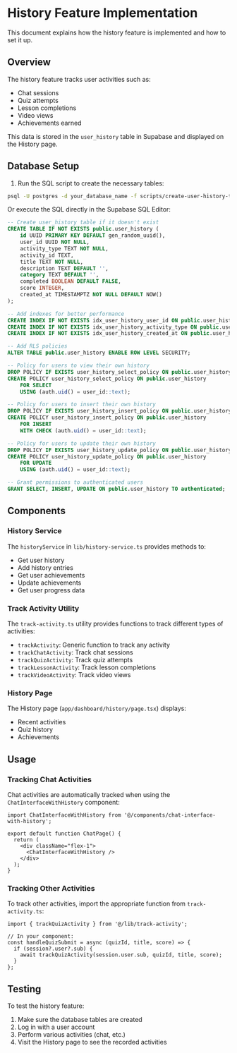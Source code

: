 # History Feature Implementation

This document explains how the history feature is implemented and how to set it up.

## Overview

The history feature tracks user activities such as:
- Chat sessions
- Quiz attempts
- Lesson completions
- Video views
- Achievements earned

This data is stored in the `user_history` table in Supabase and displayed on the History page.

## Database Setup

1. Run the SQL script to create the necessary tables:

```bash
psql -U postgres -d your_database_name -f scripts/create-user-history-table.sql
```

Or execute the SQL directly in the Supabase SQL Editor:

```sql
-- Create user_history table if it doesn't exist
CREATE TABLE IF NOT EXISTS public.user_history (
    id UUID PRIMARY KEY DEFAULT gen_random_uuid(),
    user_id UUID NOT NULL,
    activity_type TEXT NOT NULL,
    activity_id TEXT,
    title TEXT NOT NULL,
    description TEXT DEFAULT '',
    category TEXT DEFAULT '',
    completed BOOLEAN DEFAULT FALSE,
    score INTEGER,
    created_at TIMESTAMPTZ NOT NULL DEFAULT NOW()
);

-- Add indexes for better performance
CREATE INDEX IF NOT EXISTS idx_user_history_user_id ON public.user_history(user_id);
CREATE INDEX IF NOT EXISTS idx_user_history_activity_type ON public.user_history(activity_type);
CREATE INDEX IF NOT EXISTS idx_user_history_created_at ON public.user_history(created_at);

-- Add RLS policies
ALTER TABLE public.user_history ENABLE ROW LEVEL SECURITY;

-- Policy for users to view their own history
DROP POLICY IF EXISTS user_history_select_policy ON public.user_history;
CREATE POLICY user_history_select_policy ON public.user_history
    FOR SELECT
    USING (auth.uid() = user_id::text);

-- Policy for users to insert their own history
DROP POLICY IF EXISTS user_history_insert_policy ON public.user_history;
CREATE POLICY user_history_insert_policy ON public.user_history
    FOR INSERT
    WITH CHECK (auth.uid() = user_id::text);

-- Policy for users to update their own history
DROP POLICY IF EXISTS user_history_update_policy ON public.user_history;
CREATE POLICY user_history_update_policy ON public.user_history
    FOR UPDATE
    USING (auth.uid() = user_id::text);

-- Grant permissions to authenticated users
GRANT SELECT, INSERT, UPDATE ON public.user_history TO authenticated;
```

## Components

### History Service

The `historyService` in `lib/history-service.ts` provides methods to:
- Get user history
- Add history entries
- Get user achievements
- Update achievements
- Get user progress data

### Track Activity Utility

The `track-activity.ts` utility provides functions to track different types of activities:
- `trackActivity`: Generic function to track any activity
- `trackChatActivity`: Track chat sessions
- `trackQuizActivity`: Track quiz attempts
- `trackLessonActivity`: Track lesson completions
- `trackVideoActivity`: Track video views

### History Page

The History page (`app/dashboard/history/page.tsx`) displays:
- Recent activities
- Quiz history
- Achievements

## Usage

### Tracking Chat Activities

Chat activities are automatically tracked when using the `ChatInterfaceWithHistory` component:

```tsx
import ChatInterfaceWithHistory from '@/components/chat-interface-with-history';

export default function ChatPage() {
  return (
    <div className="flex-1">
      <ChatInterfaceWithHistory />
    </div>
  );
}
```

### Tracking Other Activities

To track other activities, import the appropriate function from `track-activity.ts`:

```tsx
import { trackQuizActivity } from '@/lib/track-activity';

// In your component:
const handleQuizSubmit = async (quizId, title, score) => {
  if (session?.user?.sub) {
    await trackQuizActivity(session.user.sub, quizId, title, score);
  }
};
```

## Testing

To test the history feature:
1. Make sure the database tables are created
2. Log in with a user account
3. Perform various activities (chat, etc.)
4. Visit the History page to see the recorded activities
